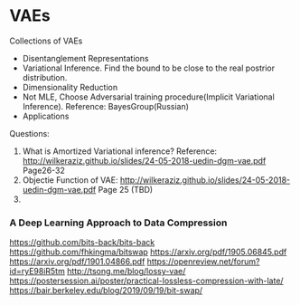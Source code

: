 # VAEs
Collections of VAEs

* Disentanglement Representations
* Variational Inference. Find the bound to be close to the real postrior distribution.
* Dimensionality Reduction
* Not MLE, Choose Adversarial training procedure(Implicit Variational Inference). Reference: BayesGroup(Russian)
* Applications

Questions:

1. What is Amortized Variational inference? 
Reference: http://wilkeraziz.github.io/slides/24-05-2018-uedin-dgm-vae.pdf Page26-32 
2. Objectie Function of VAE: http://wilkeraziz.github.io/slides/24-05-2018-uedin-dgm-vae.pdf Page 25 (TBD)
3. 


### A Deep Learning Approach to Data Compression
https://github.com/bits-back/bits-back
https://github.com/fhkingma/bitswap
https://arxiv.org/pdf/1905.06845.pdf
https://arxiv.org/pdf/1901.04866.pdf
https://openreview.net/forum?id=ryE98iR5tm
http://tsong.me/blog/lossy-vae/
https://postersession.ai/poster/practical-lossless-compression-with-late/
https://bair.berkeley.edu/blog/2019/09/19/bit-swap/